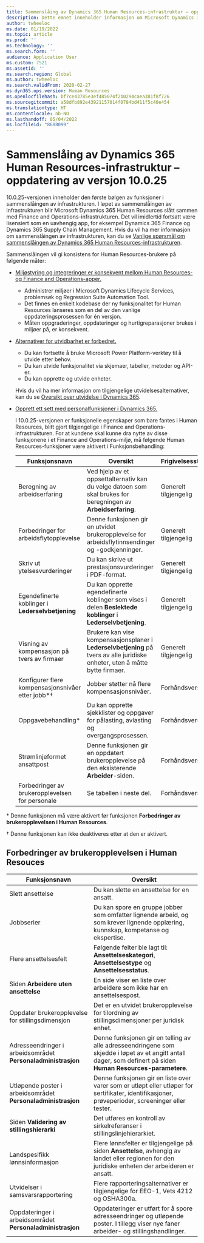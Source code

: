 ```yaml
---
title: Sammenslåing av Dynamics 365 Human Resources-infrastruktur – oppdatering av versjon 10.0.25
description: Dette emnet inneholder informasjon om Microsoft Dynamics 365 Human Resources, versjon 10.0.25, som inneholder den første bølgen av funksjoner i sammenslåingen av infrastrukturen.
author: twheeloc
ms.date: 01/19/2022
ms.topic: article
ms.prod: ''
ms.technology: ''
ms.search.form: ''
audience: Application User
ms.custom: 7521
ms.assetid: ''
ms.search.region: Global
ms.author: twheeloc
ms.search.validFrom: 2020-02-27
ms.dyn365.ops.version: Human Resources
ms.openlocfilehash: bf7ce43785e3ef485074f2b0294caea381f8f726
ms.sourcegitcommit: a58dfb892e43921157014f0784bd411f5c40e454
ms.translationtype: HT
ms.contentlocale: nb-NO
ms.lasthandoff: 05/04/2022
ms.locfileid: "8688099"
---
```

# <a name="dynamics-365-human-resources-infrastructure-merge---release-10025-update"></a>Sammenslåing av Dynamics 365 Human Resources-infrastruktur – oppdatering av versjon 10.0.25

10.0.25-versjonen inneholder den første bølgen av funksjoner i sammenslåingen av infrastrukturen. I løpet av sammenslåingen av infrastrukturen blir Microsoft Dynamics 365 Human Resources slått sammen med Finance and Operations-infrastrukturen. Det vil imidlertid fortsatt være lisensiert som en uavhengig app, for eksempel Dynamics 365 Finance og Dynamics 365 Supply Chain Management. Hvis du vil ha mer informasjon om sammenslåingen av infrastrukturen, kan du se [Vanlige spørsmål om sammenslåingen av Dynamics 365 Human Resources-infrastrukturen](../human-resources/hr-infrastructure-merge-faq.md).

Sammenslåingen vil gi konsistens for Human Resources-brukere på følgende måter:

- [Miljøstyring og integreringer er konsekvent mellom Human Resources- og Finance and Operations-apper.](/dynamics365-release-plan/2021wave2/human-resources/dynamics365-human-resources/consistent-environment-management-integrations-between-human-resources-finance-operations-apps)

    - Administrer miljøer i Microsoft Dynamics Lifecycle Services, problemsøk og Regression Suite Automation Tool.
    - Det finnes en enkelt kodebase der ny funksjonalitet for Human Resources lanseres som en del av den vanlige oppdateringsprosessen for én versjon.
    - Måten oppgraderinger, oppdateringer og hurtigreparasjoner brukes i miljøer på, er konsekvent.

- [Alternativer for utvidbarhet er forbedret.](/dynamics365-release-plan/2021wave2/human-resources/dynamics365-human-resources/improve-extensibility-options)

    - Du kan fortsette å bruke Microsoft Power Platform-verktøy til å utvide etter behov.
    - Du kan utvide funksjonalitet via skjemaer, tabeller, metoder og API-er.
    - Du kan opprette og utvide enheter.

    Hvis du vil ha mer informasjon om tilgjengelige utvidelsesalternativer, kan du se [Oversikt over utvidelse i Dynamics 365](../fin-ops-core/dev-itpro/extensibility/extensibility-home-page.md).

- [Opprett ett sett med personalfunksjoner i Dynamics 365.](/dynamics365-release-plan/2021wave2/human-resources/dynamics365-human-resources/create-one-set-human-resources-capabilities-within-dynamics-365)

    I 10.0.25-versjonen er funksjonelle egenskaper som bare fantes i Human Resources, blitt gjort tilgjengelige i Finance and Operations-infrastrukturen. For at kundene skal kunne dra nytte av disse funksjonene i et Finance and Operations-miljø, må følgende Human Resources-funksjoner være aktivert i Funksjonsbehandling:

    | Funksjonsnavn | Oversikt | Frigivelsesstatus | 
    |--------------|----------|----------------| 
    | Beregning av arbeidserfaring | Ved hjelp av et oppsettalternativ kan du velge datoen som skal brukes for beregningen av **Arbeidserfaring**. | Generelt tilgjengelig | 
    | Forbedringer for arbeidsflytopplevelse | Denne funksjonen gir en utvidet brukeropplevelse for arbeidsflytinnsendinger og -godkjenninger. | Generelt tilgjengelig | 
    | Skriv ut ytelsesvurderinger | Du kan skrive ut prestasjonsvurderinger i PDF-format. | Generelt tilgjengelig | 
    | Egendefinerte koblinger i **Lederselvbetjening** | Du kan opprette egendefinerte koblinger som vises i delen **Beslektede koblinger** i **Lederselvbetjening**. | Generelt tilgjengelig | 
    | Visning av kompensasjon på tvers av firmaer | Brukere kan vise kompensasjonsplaner i **Lederselvbetjening** på tvers av alle juridiske enheter, uten å måtte bytte firmaer. | Generelt tilgjengelig | 
    | Konfigurer flere kompensasjonsnivåer etter jobb\*&dagger; | Jobber støtter nå flere kompensasjonsnivåer. | Forhåndsversjon | 
    | Oppgavebehandling\* | Du kan opprette sjekklister og oppgaver for pålasting, avlasting og overgangsprosessen. | Forhåndsversjon | 
    | Strømlinjeformet ansattpost | Denne funksjonen gir en oppdatert brukeropplevelse på den eksisterende **Arbeider**-siden. | Forhåndsversjon | 
    | Forbedringer av brukeropplevelsen for personale | Se tabellen i neste del.  | Forhåndsversjon | 

\* Denne funksjonen må være aktivert før funksjonen **Forbedringer av brukeropplevelsen i Human Resources**.

&dagger; Denne funksjonen kan ikke deaktiveres etter at den er aktivert.

## <a name="human-resource-user-experience-enhancements"></a>Forbedringer av brukeropplevelsen i Human Resouces

| Funksjonsnavn | Oversikt | 
|--------------|----------| 
| Slett ansettelse | Du kan slette en ansettelse for en ansatt. | 
| Jobbserier | Du kan spore en gruppe jobber som omfatter lignende arbeid, og som krever lignende opplæring, kunnskap, kompetanse og ekspertise. | 
| Flere ansettelsesfelt | Følgende felter ble lagt til: **Ansettelseskategori**, **Ansettelsestype** og **Ansettelsesstatus**. | 
| Siden **Arbeidere uten ansettelse** | En side viser en liste over arbeidere som ikke har en ansettelsespost. | 
| Oppdater brukeropplevelse for stillingsdimensjon | Det er en utvidet brukeropplevelse for tilordning av stillingsdimensjoner per juridisk enhet. | 
| Adresseendringer i arbeidsområdet **Personaladministrasjon** | Denne funksjonen gir en telling av alle adresseendringene som skjedde i løpet av et angitt antall dager, som definert på siden **Human Resources-parametere**. | 
| Utløpende poster i arbeidsområdet **Personaladministrasjon** | Denne funksjonen gir en liste over varer som er utløpt eller utløper for sertifikater, identifikasjoner, prøveperioder, screeninger eller tester. | 
| Siden **Validering av stillingshierarki** | Det utføres en kontroll av sirkelreferanser i stillingslinjehierarkiet. | 
| Landspesifikk lønnsinformasjon | Flere lønnsfelter er tilgjengelige på siden **Ansettelse**, avhengig av landet eller regionen for den juridiske enheten der arbeideren er ansatt. | 
| Utvidelser i samsvarsrapportering | Flere rapporteringsalternativer er tilgjengelige for EEO-1, Vets 4212 og OSHA300a. | 
| Oppdateringer i arbeidsområdet **Personaladministrasjon** | Oppdateringer er utført for å spore adresseendringer og utløpende poster. I tillegg viser nye faner arbeider- og stillingshandlinger. | 
